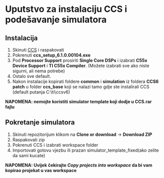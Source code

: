 # Uputstvo za instalaciju CCS i podešavanje simulatora

## Instalacija
1. Skinuti [CCS](https://drive.google.com/open?id=1NJY_LQo38X-43U9llRHQ2AaihxmFXqRA) i raspakovati
2. Pokrenuti **ccs_setup_6.1.0.00104.exe**
3. Pod **Processor Support** prosiriti **Single Core DSPs** i izabrati **C55x Device Support** i **TI C55x Compiler**. (Možete izabrati sve ako niste sigurni, ali nema potrebe)
4. Ostalo sve default.
5. Nakon instalacije kopirati foldere **common** i **simulation** iz foldera **CCS6 patch** u folder **ccs_base** koji se nalazi tamo gdje ste instalirali CCS (default putanja C:\ti\ccsv6\)

  **NAPOMENA: nemojte koristiti simulator template koji dodje u CCS.rar fajlu**
	
## Pokretanje simulatora
1. Skinuti repozitorijum klikom na **Clone or download** -> **Download ZIP**
2. Raspakovati zip
3. Pokrenuti CCS i izabrati workspace folder
4. Importovati gotovu vjezbu ili prazan simulator_template_fixed(ako zelite da sami kucate)

  **NAPOMENA: Uvijek čekirajte *Copy projects into workspace* da bi vam kopirao projekat u vas workspace**
